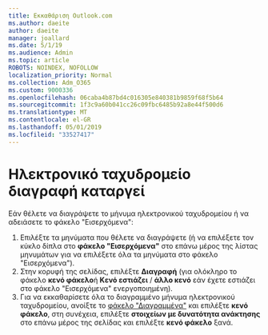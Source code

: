 ```yaml
---
title: Εκκαθάριση Outlook.com
ms.author: daeite
author: daeite
manager: joallard
ms.date: 5/1/19
ms.audience: Admin
ms.topic: article
ROBOTS: NOINDEX, NOFOLLOW
localization_priority: Normal
ms.collection: Adm_O365
ms.custom: 9000336
ms.openlocfilehash: 06caba4b87bd4c016305e840381b9859f68f5b64
ms.sourcegitcommit: 1f3c9a60b041cc26c09fbc6485b92a8e44f500d6
ms.translationtype: MT
ms.contentlocale: el-GR
ms.lasthandoff: 05/01/2019
ms.locfileid: "33527417"
---
```

# <a name="permanantly-delete-email"></a>Ηλεκτρονικό ταχυδρομείο διαγραφή καταργεί

Εάν θέλετε να διαγράψετε το μήνυμα ηλεκτρονικού ταχυδρομείου ή να αδειάσετε το φάκελο "Εισερχόμενα":

1. Επιλέξτε τα μηνύματα που θέλετε να διαγράψετε (ή να επιλέξετε τον κύκλο δίπλα στο **φάκελο "Εισερχόμενα"** στο επάνω μέρος της λίστας μηνυμάτων για να επιλέξετε όλα τα μηνύματα στο φάκελο "Εισερχόμενα").
1. Στην κορυφή της σελίδας, επιλέξτε **Διαγραφή** (για ολόκληρο το φάκελο **κενό φάκελο**ή **Κενό εστιάζει** / **άλλο κενό** εάν έχετε εστιάζει στο φάκελο "Εισερχόμενα" ενεργοποιημένη).
1. Για να εκκαθαρίσετε όλα το διαγραμμένο μήνυμα ηλεκτρονικού ταχυδρομείου, ανοίξτε το [φάκελο "Διαγραμμένα"](https://outlook.live.com/mail/deleteditems) και επιλέξτε **κενό φάκελο**, στη συνέχεια, επιλέξτε **στοιχείων με δυνατότητα ανάκτησης** στο επάνω μέρος της σελίδας και επιλέξτε **κενό φάκελο** ξανά.